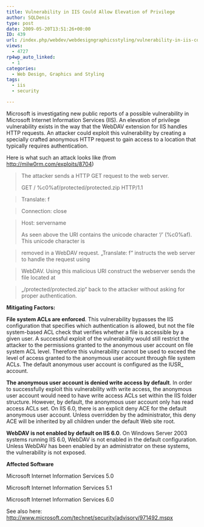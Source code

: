 ```yaml
---
title: Vulnerability in IIS Could Allow Elevation of Privilege
author: SQLDenis
type: post
date: 2009-05-20T13:51:26+00:00
ID: 439
url: /index.php/webdev/webdesigngraphicsstyling/vulnerability-in-iis-could-allow-elevati/
views:
  - 4727
rp4wp_auto_linked:
  - 1
categories:
  - Web Design, Graphics and Styling
tags:
  - iis
  - security

---
```

Microsoft is investigating new public reports of a possible vulnerability in Microsoft Internet Information Services (IIS). An elevation of privilege vulnerability exists in the way that the WebDAV extension for IIS handles HTTP requests. An attacker could exploit this vulnerability by creating a specially crafted anonymous HTTP request to gain access to a location that typically requires authentication.

Here is what such an attack looks like (from http://milw0rm.com/exploits/8704)

> The attacker sends a HTTP GET request to the web server.
> 
> GET / %c0%af/protected/protected.zip HTTP/1.1
           
> Translate: f
           
> Connection: close
           
> Host: servername
> 
> As seen above the URI contains the unicode character &#8216;/&#8217; (%c0%af). This unicode character is
  
> removed in a WebDAV request. „Translate: f“ instructs the web server to handle the request using
  
> WebDAV. Using this malicious URI construct the webserver sends the file located at
  
> „/protected/protected.zip“ back to the attacker without asking for proper authentication.

**Mitigating Factors:**

**File system ACLs are enforced**. This vulnerability bypasses the IIS configuration that specifies which authentication is allowed, but not the file system-based ACL check that verifies whether a file is accessible by a given user. A successful exploit of the vulnerability would still restrict the attacker to the permissions granted to the anonymous user account on file system ACL level. Therefore this vulnerability cannot be used to exceed the level of access granted to the anonymous user account through file system ACLs. The default anonymous user account is configured as the IUSR_<computername> account.

**The anonymous user account is denied write access by default**. In order to successfully exploit this vulnerability with write access, the anonymous user account would need to have write access ACLs set within the IIS folder structure. However, by default, the anonymous user account only has read access ACLs set. On IIS 6.0, there is an explicit deny ACE for the default anonymous user account. Unless overridden by the administrator, this deny ACE will be inherited by all children under the default Web site root.

**WebDAV is not enabled by default on IIS 6.0**. On Windows Server 2003 systems running IIS 6.0, WebDAV is not enabled in the default configuration. Unless WebDAV has been enabled by an administrator on these systems, the vulnerability is not exposed.

**Affected Software**
  
Microsoft Internet Information Services 5.0
  
Microsoft Internet Information Services 5.1
  
Microsoft Internet Information Services 6.0

See also here: http://www.microsoft.com/technet/security/advisory/971492.mspx